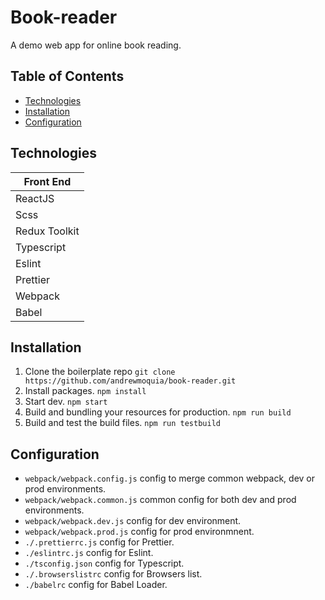 # Book-reader
A demo web app for online book reading.

## Table of Contents
* [Technologies](#technologies)
* [Installation](#installation)
* [Configuration](#configuration)

## Technologies
|  Front End   |
| ------------|
| ReactJS     |
| Scss        |
| Redux Toolkit| 
| Typescript  |
| Eslint      |
| Prettier    |
| Webpack     | 
| Babel       |

## Installation
1. Clone the boilerplate repo
`git clone https://github.com/andrewmoquia/book-reader.git`
2. Install packages.
`npm install`
3. Start dev.
`npm start`
4. Build and bundling your resources for production.
`npm run build`
5. Build and test the build files.
`npm run testbuild`

## Configuration
- `webpack/webpack.config.js` config to merge common webpack, dev or prod environments.
- `webpack/webpack.common.js` common config for both dev and prod environments.
- `webpack/webpack.dev.js` config for dev environment.
- `webpack/webpack.prod.js` config for prod environmnent.
- `./.prettierrc.js` config for Prettier.
- `./eslintrc.js` config for Eslint.
- `./tsconfig.json` config for Typescript.
- `./.browserslistrc` config for Browsers list.
- `./babelrc` config for Babel Loader.
